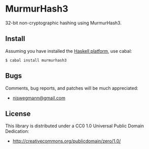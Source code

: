 MurmurHash3
===========

32-bit non-cryptographic hashing using MurmurHash3.

Install
-------

Assuming you have installed the
[Haskell platform](http://hackage.haskell.org/platform/), use cabal:

    $ cabal install murmurhash3

Bugs
----

Comments, bug reports, and patches will be much appreciated:

  * <niswegmann@gmail.com>

License
-------

This library is distributed under a CC0 1.0 Universal Public Domain Dedication:

  * <http://creativecommons.org/publicdomain/zero/1.0/>
